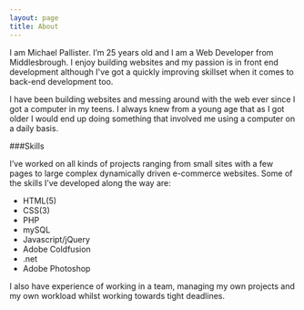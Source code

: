 ```yaml
---
layout: page
title: About
---
```


I am Michael Pallister. I’m 25 years old and I am a Web Developer from Middlesbrough. I enjoy building websites and my passion is in front end development although I've got a quickly improving skillset when it comes to back-end development too.

I have been building websites and messing around with the web ever since I got a computer in my teens. I always knew from a young age that as I got older I would end up doing something that involved me using a computer on a daily basis.

###Skills

I’ve worked on all kinds of projects ranging from small sites with a few pages to large complex dynamically driven e-commerce websites. Some of the skills I’ve developed along the way are:

<ul class="page-list">
	<li class="page-list-item">HTML(5)</li>
	<li class="page-list-item">CSS(3)</li>
	<li class="page-list-item">PHP</li>
	<li class="page-list-item">mySQL</li>
	<li class="page-list-item">Javascript/jQuery</li>
	<li class="page-list-item">Adobe Coldfusion</li>
	<li class="page-list-item">.net</li>
	<li class="page-list-item">Adobe Photoshop</li>
</ul>

I also have experience of working in a team, managing my own projects and my own workload whilst working towards tight deadlines. 